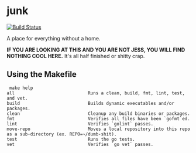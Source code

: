 # junk

[![Build Status](https://travis-ci.org/jessfraz/junk.svg?branch=master)](https://travis-ci.org/jessfraz/junk)

A place for everything without a home.

**IF YOU ARE LOOKING AT THIS AND YOU ARE NOT JESS, YOU WILL FIND NOTHING COOL
HERE.** It's all half finished or shitty crap.

## Using the Makefile

```console
 make help
all                            Runs a clean, build, fmt, lint, test, and vet.
build                          Builds dynamic executables and/or packages.
clean                          Cleanup any build binaries or packages.
fmt                            Verifies all files have been `gofmt`ed.
lint                           Verifies `golint` passes.
move-repo                      Moves a local repository into this repo as a sub-directory (ex. REPO=~/dumb-shit).
test                           Runs the go tests.
vet                            Verifies `go vet` passes.
```
